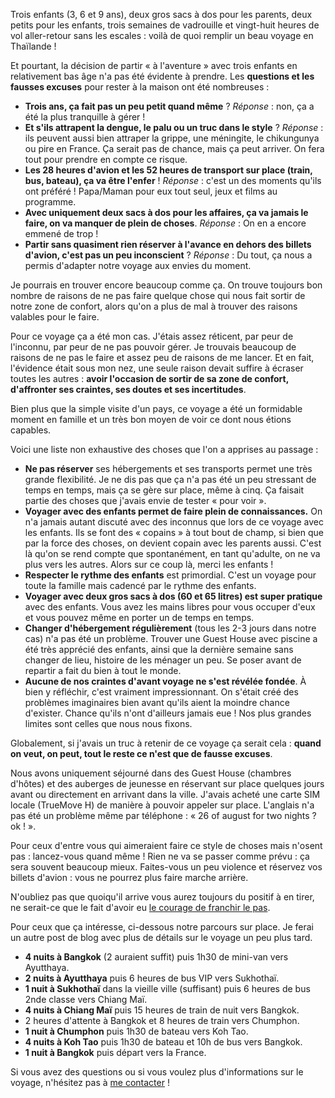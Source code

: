 <!-- 
.. title: Voyager en famille en sac à dos
.. slug: voyager-en-famille-en-sac-a-dos
.. date: 2014-08-12 21:54:24+02:00
.. tags: 
.. category: 
.. link: 
.. description: 
.. type: text
-->

Trois enfants (3, 6 et 9 ans), deux gros sacs à dos pour les parents, deux petits pour les enfants, trois semaines de vadrouille et vingt-huit heures de vol aller-retour sans les escales : voilà de quoi remplir un beau voyage en Thaïlande !

Et pourtant, la décision de partir « à l'aventure » avec trois enfants en relativement bas âge n'a pas été évidente à prendre. Les __questions et les fausses excuses__ pour rester à la maison ont été nombreuses :
<!-- TEASER_END -->
- __Trois ans, ça fait pas un peu petit quand même__ ? _Réponse_ : non, ça a été la plus tranquille à gérer !
- __Et s'ils attrapent la dengue, le palu ou un truc dans le style__ ? _Réponse_ : ils peuvent aussi bien attraper la grippe, une méningite, le chikungunya ou pire en France. Ça serait pas de chance, mais ça peut arriver. On fera tout pour prendre en compte ce risque.
- __Les 28 heures d'avion et les 52 heures de transport sur place (train, bus, bateau), ça va être l'enfer__ ! _Réponse_ : c'est un des moments qu'ils ont préféré ! Papa/Maman pour eux tout seul, jeux et films au programme.
- __Avec uniquement deux sacs à dos pour les affaires, ça va jamais le faire, on va manquer de plein de choses__. _Réponse_ : On en a encore emmené de trop !
- __Partir sans quasiment rien réserver à l'avance en dehors des billets d'avion, c'est pas un peu inconscient__ ? _Réponse_ : Du tout, ça nous a permis d'adapter notre voyage aux envies du moment.

Je pourrais en trouver encore beaucoup comme ça. On trouve toujours bon nombre de raisons de ne pas faire quelque chose qui nous fait sortir de notre zone de confort, alors qu'on a plus de mal à trouver des raisons valables pour le faire.

Pour ce voyage ça a été mon cas. J'étais assez réticent, par peur de l'inconnu, par peur de ne pas pouvoir gérer. Je trouvais beaucoup de raisons de ne pas le faire et assez peu de raisons de me lancer. Et en fait, l'évidence était sous mon nez, une seule raison devait suffire à écraser toutes les autres : __avoir l'occasion de sortir de sa zone de confort, d'affronter ses craintes, ses doutes et ses incertitudes__.

Bien plus que la simple visite d'un pays, ce voyage a été un formidable moment en famille et un très bon moyen de voir ce dont nous étions capables.

Voici une liste non exhaustive des choses que l'on a apprises au passage :

- __Ne pas réserver__ ses hébergements et ses transports permet une très grande flexibilité. Je ne dis pas que ça n'a pas été un peu stressant de temps en temps, mais ça se gère sur place, même à cinq. Ça faisait partie des choses que j'avais envie de tester « pour voir ».
- __Voyager avec des enfants permet de faire plein de connaissances.__ On n'a jamais autant discuté avec des inconnus que lors de ce voyage avec les enfants. Ils se font des « copains » à tout bout de champ, si bien que par la force des choses, on devient copain avec les parents aussi. C'est là qu'on se rend compte que spontanément, en tant qu'adulte, on ne va plus vers les autres. Alors sur ce coup là, merci les enfants !
- __Respecter le rythme des enfants__ est primordial. C'est un voyage pour toute la famille mais cadencé par le rythme des enfants.
- __Voyager avec deux gros sacs à dos (60 et 65 litres) est super pratique__ avec des enfants. Vous avez les mains libres pour vous occuper d'eux et vous pouvez même en porter un de temps en temps.
- __Changer d'hébergement régulièrement__ (tous les 2-3 jours dans notre cas) n'a pas été un problème. Trouver une Guest House avec piscine a été très apprécié des enfants, ainsi que la dernière semaine sans changer de lieu, histoire de les ménager un peu. Se poser avant de repartir a fait du bien à tout le monde.
- __Aucune de nos craintes d'avant voyage ne s'est révélée fondée__. À bien y réfléchir, c'est vraiment impressionnant. On s'était créé des problèmes imaginaires bien avant qu'ils aient la moindre chance d'exister. Chance qu'ils n'ont d'ailleurs jamais eue ! Nos plus grandes limites sont celles que nous nous fixons.

Globalement, si j'avais un truc à retenir de ce voyage ça serait cela : __quand on veut, on peut, tout le reste ce n'est que de fausse excuses__.

Nous avons uniquement séjourné dans des Guest House (chambres d'hôtes) et des auberges de jeunesse en réservant sur place quelques jours avant ou directement en arrivant dans la ville. J'avais acheté une carte SIM locale (TrueMove H) de manière à pouvoir appeler sur place. L'anglais n'a pas été un problème même par téléphone : « 26 of august for two nights ? ok ! ».

Pour ceux d'entre vous qui aimeraient faire ce style de choses mais n'osent pas : lancez-vous quand même ! Rien ne va se passer comme prévu : ça sera souvent beaucoup mieux. Faites-vous un peu violence et réservez vos billets d'avion : vous ne pourrez plus faire marche arrière.

N'oubliez pas que quoiqu'il arrive vous aurez toujours du positif à en tirer, ne serait-ce que le fait d'avoir eu [le courage de franchir le pas](/blog/le-courage-de-vivre-consciemment/).

Pour ceux que ça intéresse, ci-dessous notre parcours sur place. Je ferai un autre post de blog avec plus de détails sur le voyage un peu plus tard.

- __4 nuits à Bangkok__ (2 auraient suffit) puis 1h30 de mini-van vers Ayutthaya.
- __2 nuits à Ayutthaya__ puis 6 heures de bus VIP vers Sukhothaï.
- __1 nuit à Sukhothaï__ dans la vieille ville (suffisant) puis 6 heures de bus 2nde classe vers Chiang Maï.
- __4 nuits à Chiang Maï__ puis 15 heures de train de nuit vers Bangkok.
- 2 heures d'attente à Bangkok et 8 heures de train vers Chumphon.
- __1 nuit à Chumphon__ puis 1h30 de bateau vers Koh Tao.
- __4 nuits à Koh Tao__ puis 1h30 de bateau et 10h de bus vers Bangkok.
- __1 nuit à Bangkok__ puis départ vers la France.

Si vous avez des questions ou si vous voulez plus d'informations sur le voyage, n'hésitez pas à [me contacter](/%C3%A0-propos/) !

